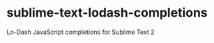 sublime-text-lodash-completions
===============================

Lo-Dash JavaScript completions for Sublime Text 2
